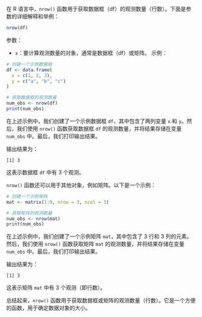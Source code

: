 在 R 语言中，`nrow()` 函数用于获取数据框（df）的观测数量（行数）。下面是参数的详细解释和举例：
```R
nrow(df)
```
参数：
- `x`：要计算观测数量的对象，通常是数据框（df）或矩阵。
示例：
```R
# 创建一个示例数据框
df <- data.frame(
  x = c(1, 2, 3),
  y = c("a", "b", "c")
)

# 获取数据框的观测数量
num_obs <- nrow(df)
print(num_obs)
```

在上述示例中，我们创建了一个示例数据框 `df`，其中包含了两列变量 `x` 和 `y`。然后，我们使用 `nrow()` 函数获取数据框 `df` 的观测数量，并将结果存储在变量 `num_obs` 中。最后，我们打印输出结果。

输出结果为：
```
[1] 3
```

这表示数据框 `df` 中有 3 个观测。

`nrow()` 函数还可以用于其他对象，例如矩阵。以下是一个示例：

```R
# 创建一个示例矩阵
mat <- matrix(1:9, nrow = 3, ncol = 3)

# 获取矩阵的观测数量
num_obs <- nrow(mat)
print(num_obs)
```

在上述示例中，我们创建了一个示例矩阵 `mat`，其中包含了 3 行和 3 列的元素。然后，我们使用 `nrow()` 函数获取矩阵 `mat` 的观测数量，并将结果存储在变量 `num_obs` 中。最后，我们打印输出结果。

输出结果为：
```
[1] 3
```

这表示矩阵 `mat` 中有 3 个观测（即行数）。

总结起来，`nrow()` 函数用于获取数据框或矩阵的观测数量（行数）。它是一个方便的函数，用于确定数据对象的大小。